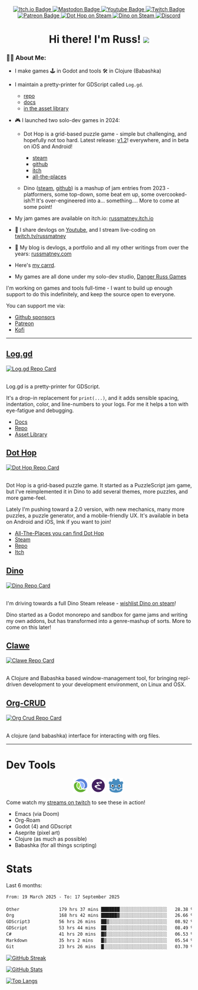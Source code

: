 <link rel="stylesheet" href="https://cdn.jsdelivr.net/gh/devicons/devicon@latest/devicon.min.css">

<div id="header" align="center">
<div id="badges">
  <a href="https://russmatney.itch.io">
    <img src="https://img.shields.io/badge/Itch.io-red?style=for-the-badge&logo=itch.io&logoColor=white" alt="Itch.io Badge"/>
  </a>
  <a href="https://mastodon.gamedev.place/@russmatney">
    <img src="https://img.shields.io/badge/Mastodon-teal?style=for-the-badge&logo=mastodon&logoColor=white" alt="Mastodon Badge"/>
  </a>
  <a href="https://www.youtube.com/@russmatney">
    <img src="https://img.shields.io/badge/Youtube-red?style=for-the-badge&logo=youtube&logoColor=white" alt="Youtube Badge"/>
  </a>
  <a href="https://www.twitch.tv/russmatney">
    <img src="https://img.shields.io/badge/Twitch-purple?style=for-the-badge&logo=twitch&logoColor=white" alt="Twitch Badge"/>
  </a>
  <a href="https://www.patreon.com/russmatney">
    <img src="https://img.shields.io/badge/Patreon-red?style=for-the-badge&logo=patreon&logoColor=white" alt="Patreon Badge"/>
  </a>
  <a href="https://store.steampowered.com/app/2779710/Dot_Hop/">
    <img
    alt="Dot Hop on Steam"
    src="https://img.shields.io/badge/add%20to%20wishlist%20-%20?style=for-the-badge&logo=steam&label=Dot%20Hop&color=55abef" />
  </a>
  <a href="https://store.steampowered.com/app/2589550/Dino/">
    <img
    src="https://img.shields.io/badge/add%20to%20wishlist%20-%20?style=for-the-badge&logo=steam&label=Dino&color=55abef"
    alt="Dino on Steam" >
  </a>
  <a href="https://discord.gg/PQvfdApHFQ">
    <img alt="Discord" src="https://img.shields.io/discord/758750490015563776?style=for-the-badge&logo=discord&logoColor=fff&label=discord" />
  </a>
</div>

<h1>
  Hi there! I'm Russ!
  <img src="https://media.giphy.com/media/hvRJCLFzcasrR4ia7z/giphy.gif" width="30px"/>
</h1>
</div>

### :technologist: About Me:

- I make games :joystick: in Godot and tools :hammer_and_wrench: in Clojure (Babashka)

- I maintain a pretty-printer for GDScript called `Log.gd`.
  - [repo](https://github.com/russmatney/log.gd)
  - [docs](https://russmatney.github.io/log.gd/#/)
  - [in the asset library](https://godotengine.org/asset-library/asset/2696)

- :video_game: I launched two solo-dev games in 2024:

  - Dot Hop is a grid-based puzzle game - simple but challenging, and hopefully
    not too hard. Latest release:
    [v1.2](https://store.steampowered.com/news/app/2779710/view/539986853961400427)!
    everywhere, and in beta on iOS and Android!

    - [steam](https://store.steampowered.com/app/2779710/Dot_Hop/)
    - [github](https://github.com/russmatney/dothop)
    - [itch](https://russmatney.itch.io/dot-hop)
    - [all-the-places](https://russmatney.github.io/dothop/#/all-the-places)

  - Dino ([steam](https://store.steampowered.com/app/2589550/Dino/),
    [github](https://github.com/russmatney/dino)) is a mashup of jam entries
    from 2023 - platformers, some top-down, some beat em up, some
    overcooked-ish?! It's over-engineered into a... something.... More to come
    at some point!

- My jam games are available on itch.io: [russmatney.itch.io](https://russmatney.itch.io)

- :movie_camera: I share devlogs on [Youtube](https://www.youtube.com/@russmatney), and I stream live-coding on [twitch.tv/russmatney](https://twitch.tv/russmatney)

- :seedling: My blog is devlogs, a portfolio and all my other writings from over the years:
  [russmatney.com](https://russmatney.com/)

- Here's [my carrd](https://russmatney.carrd.co).

- My games are all done under my solo-dev studio, [Danger Russ Games](https://dangerrussgames.com)

I'm working on games and tools full-time - I want to build up enough support to
do this indefinitely, and keep the source open to everyone.

You can support me via:

- [Github sponsors](https://github.com/sponsors/russmatney)
- [Patreon](https://patreon.com/russmatney)
- [Kofi](https://ko-fi.com/russmatney)

---

## [Log.gd](https://github.com/russmatney/log.gd)

<a href="https://github.com/russmatney/log.gd">
  <img align="center"
  src="https://github-readme-stats.vercel.app/api/pin/?username=russmatney&repo=log.gd&theme=transparent"
  alt="Log.gd Repo Card" />
</a>
<br/>
<br/>

Log.gd is a pretty-printer for GDScript.

It's a drop-in replacement for `print(...)`, and it adds sensible spacing,
indentation, color, and line-numbers to your logs. For me it helps a ton with
eye-fatigue and debugging.

- [Docs](https://russmatney.github.io/log.gd/#/)
- [Repo](https://github.com/russmatney/log.gd)
- [Asset Library](https://godotengine.org/asset-library/asset/2696)

## [Dot Hop](https://github.com/russmatney/dothop)

<a href="https://github.com/russmatney/dothop">
  <img align="center"
  src="https://github-readme-stats.vercel.app/api/pin/?username=russmatney&repo=dothop&theme=transparent"
  alt="Dot Hop Repo Card" />
</a>
<br/>
<br/>

Dot Hop is a grid-based puzzle game. It started as a PuzzleScript jam game, but
I've reimplemented it in Dino to add several themes, more puzzles, and
more game-feel.

Lately I'm pushing toward a 2.0 version, with new mechanics, many more puzzles,
a puzzle generator, and a mobile-friendly UX. It's available in beta on Android
and iOS, lmk if you want to join!

- [All-The-Places you can find Dot Hop](https://russmatney.github.io/dothop/#/all-the-places)
- [Steam](https://store.steampowered.com/app/2779710/Dot_Hop/)
- [Repo](https://github.com/russmatney/dothop)
- [Itch](https://russmatney.itch.io/dot-hop)

## [Dino](https://github.com/russmatney/dino)

<a href="https://github.com/russmatney/dino">
  <img align="center" src="https://github-readme-stats.vercel.app/api/pin/?username=russmatney&repo=dino&theme=transparent" alt="Dino Repo Card" />
</a>
<br/>
<br/>

I'm driving towards a full Dino Steam release - [wishlist Dino on steam](https://store.steampowered.com/app/2589550/Dino/)!

Dino started as a Godot monorepo and sandbox for game jams and writing my own addons,
but has transformed into a genre-mashup of sorts. More to come on this later!

## [Clawe](https://github.com/russmatney/clawe)

<a href="https://github.com/russmatney/clawe">
  <img align="center" src="https://github-readme-stats.vercel.app/api/pin/?username=russmatney&repo=clawe&theme=transparent" alt="Clawe Repo Card" />
</a>
<br/>
<br/>

A Clojure and Babashka based window-management tool, for bringing repl-driven
development to your development environment, on Linux and OSX.

## [Org-CRUD](https://github.com/russmatney/org-crud)

<a href="https://github.com/russmatney/org-crud">
  <img align="center"
  src="https://github-readme-stats.vercel.app/api/pin/?username=russmatney&repo=org-crud&theme=transparent"
  alt="Org Crud Repo Card" />
</a>
<br/>
<br/>

A clojure (and babashka) interface for interacting with org files.

---

# Dev Tools

<div align="center">
  <img src="https://github.com/devicons/devicon/blob/develop/icons/clojure/clojure-original.svg" title="Clojure" alt="Clojure" width="40" height="40"/>&nbsp;
  <img src="https://github.com/devicons/devicon/blob/develop/icons/emacs/emacs-original.svg" title="Emacs" alt="Emacs" width="40" height="40"/>&nbsp;
  <img src="https://github.com/devicons/devicon/blob/develop/icons/godot/godot-original.svg" title="Godot" alt="Godot" width="40" height="40"/>&nbsp;
</div>

Come watch my [streams on twitch](https://twitch.tv/russmatney) to see these in action!

- Emacs (via Doom)
- Org-Roam
- Godot (4) and GDscript
- Aseprite (pixel art)
- Clojure (as much as possible)
- Babashka (for all things scripting)


# Stats

Last 6 months:

<!--START_SECTION:waka-->

```txt
From: 19 March 2025 - To: 17 September 2025

Other               179 hrs 37 mins ███████░░░░░░░░░░░░░░░░░░   28.38 %
Org                 168 hrs 42 mins ██████▓░░░░░░░░░░░░░░░░░░   26.66 %
GDScript3           56 hrs 26 mins  ██▒░░░░░░░░░░░░░░░░░░░░░░   08.92 %
GDScript            53 hrs 44 mins  ██░░░░░░░░░░░░░░░░░░░░░░░   08.49 %
C#                  41 hrs 20 mins  █▓░░░░░░░░░░░░░░░░░░░░░░░   06.53 %
Markdown            35 hrs 2 mins   █▒░░░░░░░░░░░░░░░░░░░░░░░   05.54 %
Git                 23 hrs 26 mins  █░░░░░░░░░░░░░░░░░░░░░░░░   03.70 %
```

<!--END_SECTION:waka-->

<!-- [![russmatney wakatime stats](https://github-readme-stats.vercel.app/api/wakatime?username=russmatney&custom_title=Last%207%20Days&theme=transparent)]() -->

[![GitHub Streak](http://github-readme-streak-stats.herokuapp.com?user=russmatney&theme=transparent&background=000000)]()

[![GitHub Stats](https://github-readme-stats.vercel.app/api?username=russmatney&theme=transparent&hide=prs,issues&show_icons=true)]()

[![Top Langs](https://github-readme-stats.vercel.app/api/top-langs/?username=russmatney&layout=compact&theme=transparent&hide=javascript,css&langs_count=7&hide_title=true)]()
